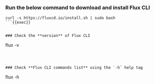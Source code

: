 ### Run the below command to download and install Flux CLI

```
curl -s https://fluxcd.io/install.sh | sudo bash
```{{exec}}

  
### Check the **version** of Flux CLI

```
flux -v
```{{exec}}

  

### Check **Flux CLI commands list** using the `-h` help tag

```
flux -h
```{{exec}}